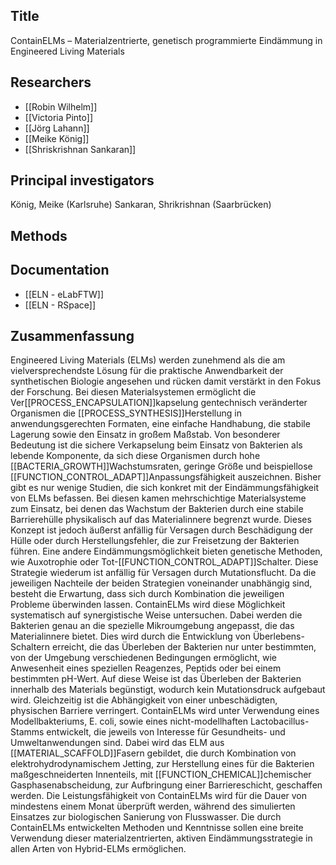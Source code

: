 ## Title
ContainELMs – Materialzentrierte, genetisch programmierte Eindämmung in Engineered Living Materials

## Researchers
- [[Robin Wilhelm]]
- [[Victoria Pinto]]
- [[Jörg Lahann]]
- [[Meike König]]
- [[Shriskrishnan Sankaran]]

## Principal investigators
König, Meike (Karlsruhe)
Sankaran, Shrikrishnan (Saarbrücken)

## Methods

## Documentation
- [[ELN - eLabFTW]]
- [[ELN - RSpace]]

## Zusammenfassung
Engineered Living Materials (ELMs) werden zunehmend als die am vielversprechendste Lösung für die praktische Anwendbarkeit der synthetischen Biologie angesehen und rücken damit verstärkt in den Fokus der Forschung. Bei diesen Materialsystemen ermöglicht die Ver[[PROCESS_ENCAPSULATION]]kapselung gentechnisch veränderter Organismen die [[PROCESS_SYNTHESIS]]Herstellung in anwendungsgerechten Formaten, eine einfache Handhabung, die stabile Lagerung sowie den Einsatz in großem Maßstab. Von besonderer Bedeutung ist die sichere Verkapselung beim Einsatz von Bakterien als lebende Komponente, da sich diese Organismen durch hohe [[BACTERIA_GROWTH]]Wachstumsraten, geringe Größe und beispiellose [[FUNCTION_CONTROL_ADAPT]]Anpassungsfähigkeit auszeichnen. Bisher gibt es nur wenige Studien, die sich konkret mit der Eindämmungsfähigkeit von ELMs befassen. Bei diesen kamen mehrschichtige Materialsysteme zum Einsatz, bei denen das Wachstum der Bakterien durch eine stabile Barrierehülle physikalisch auf das Materialinnere begrenzt wurde. Dieses Konzept ist jedoch äußerst anfällig für Versagen durch Beschädigung der Hülle oder durch Herstellungsfehler, die zur Freisetzung der Bakterien führen. Eine andere Eindämmungsmöglichkeit bieten genetische Methoden, wie Auxotrophie oder Tot-[[FUNCTION_CONTROL_ADAPT]]Schalter. Diese Strategie wiederum ist anfällig für Versagen durch Mutationsflucht. Da die jeweiligen Nachteile der beiden Strategien voneinander unabhängig sind, besteht die Erwartung, dass sich durch Kombination die jeweiligen Probleme überwinden lassen. ContainELMs wird diese Möglichkeit systematisch auf synergistische Weise untersuchen. Dabei werden die Bakterien genau an die spezielle Mikroumgebung angepasst, die das Materialinnere bietet. Dies wird durch die Entwicklung von Überlebens-Schaltern erreicht, die das Überleben der Bakterien nur unter bestimmten, von der Umgebung verschiedenen Bedingungen ermöglicht, wie Anwesenheit eines speziellen Reagenzes, Peptids oder bei einem bestimmten pH-Wert. Auf diese Weise ist das Überleben der Bakterien innerhalb des Materials begünstigt, wodurch kein Mutationsdruck aufgebaut wird. Gleichzeitig ist die Abhängigkeit von einer unbeschädigten, physischen Barriere verringert. ContainELMs wird unter Verwendung eines Modellbakteriums, E. coli, sowie eines nicht-modellhaften Lactobacillus-Stamms entwickelt, die jeweils von Interesse für Gesundheits- und Umweltanwendungen sind. Dabei wird das ELM aus [[MATERIAL_SCAFFOLD]]Fasern gebildet, die durch Kombination von elektrohydrodynamischem Jetting, zur Herstellung eines für die Bakterien maßgeschneiderten Innenteils, mit [[FUNCTION_CHEMICAL]]chemischer Gasphasenabscheidung, zur Aufbringung einer Barriereschicht, geschaffen werden. Die Leistungsfähigkeit von ContainELMs wird für die Dauer von mindestens einem Monat überprüft werden, während des simulierten Einsatzes zur biologischen Sanierung von Flusswasser. Die durch ContainELMs entwickelten Methoden und Kenntnisse sollen eine breite Verwendung dieser materialzentrierten, aktiven Eindämmungsstrategie in allen Arten von Hybrid-ELMs ermöglichen.